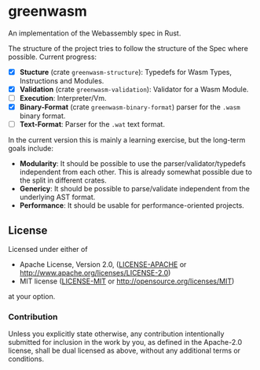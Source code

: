 # greenwasm
An implementation of the Webassembly spec in Rust.

The structure of the project tries to follow the structure of the Spec where possible. Current progress:

- [x] __Stucture__ (crate `greenwasm-structure`): Typedefs for Wasm Types, Instructions and Modules.
- [x] __Validation__ (crate `greenwasm-validation`): Validator for a Wasm Module.
- [ ] __Execution__: Interpreter/Vm.
- [x] __Binary-Format__ (crate `greenwasm-binary-format`) parser for the `.wasm` binary format.
- [ ] __Text-Format__: Parser for the `.wat` text format.

In the current version this is mainly a learning exercise, but the long-term goals include:

- __Modularity__: It should be possible to use the parser/validator/typedefs independent from each other. This is already somewhat possible due to the split in different crates.
- __Genericy__: It should be possible to parse/validate independent from the underlying AST format.
- __Performance__: It should be usable for performance-oriented projects.

## License

Licensed under either of

 * Apache License, Version 2.0, ([LICENSE-APACHE](LICENSE-APACHE) or http://www.apache.org/licenses/LICENSE-2.0)
 * MIT license ([LICENSE-MIT](LICENSE-MIT) or http://opensource.org/licenses/MIT)

at your option.

### Contribution

Unless you explicitly state otherwise, any contribution intentionally submitted
for inclusion in the work by you, as defined in the Apache-2.0 license, shall be dual licensed as above, without any
additional terms or conditions.
